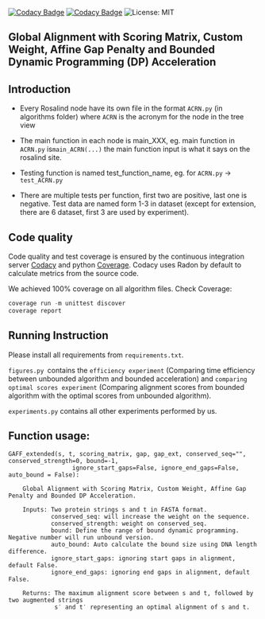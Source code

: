 [![Codacy Badge](https://api.codacy.com/project/badge/Grade/c6150e482d28425a8895843df1b2a640)](https://app.codacy.com/gh/ChengyuanSha/Smart-Alignment?utm_source=github.com&utm_medium=referral&utm_content=ChengyuanSha/Smart-Alignment&utm_campaign=Badge_Grade_Settings)
[![Codacy Badge](https://app.codacy.com/project/badge/Coverage/bff56bab2b5741ccade6610ce3e0df49)](https://www.codacy.com/gh/ChengyuanSha/Smart-Alignment/dashboard?utm_source=github.com&amp;utm_medium=referral&amp;utm_content=ChengyuanSha/Smart-Alignment&amp;utm_campaign=Badge_Coverage)
![License: MIT](https://img.shields.io/badge/License-MIT-green.svg)

## Global Alignment with Scoring Matrix, Custom Weight, Affine Gap Penalty and Bounded Dynamic Programming (DP) Acceleration

## Introduction

* Every Rosalind node have its own file in the format ```ACRN.py``` (in algorithms folder) 
  where ```ACRN``` is the acronym for the node in the tree view
  
* The main function in each node is main_XXX, eg. main function in ```ACRN.py``` is```main_ACRN(...)```
 the main function input is what it says on the rosalind site.

* Testing function is named test_function_name, eg. for ```ACRN.py``` -> ```test_ACRN.py```

* There are multiple tests per function, first two are positive, last one is negative. 
  Test data are named form 1-3 in dataset (except for extension, there are 6 dataset, first 3 are used by experiment).

## Code quality

Code quality and test coverage is ensured by the continuous integration server [Codacy](https://www.codacy.com/)
and python [Coverage](https://coverage.readthedocs.io/en/coverage-5.5/).
Codacy uses Radon by default to calculate metrics from the source code.

We achieved 100% coverage on all algorithm files. Check Coverage:
```python
coverage run -m unittest discover
coverage report
```

## Running Instruction

Please install all requirements from `requirements.txt`.

`figures.py `contains the `efficiency experiment` (Comparing time efficiency between unbounded algorithm 
and bounded acceleration) and
`comparing optimal scores experiment` (Comparing alignment scores from bounded algorithm with the 
optimal scores from unbounded algorithm).

`experiments.py` contains all other experiments performed by us.

## Function usage:

```text
GAFF_extended(s, t, scoring_matrix, gap, gap_ext, conserved_seq="", conserved_strength=0, bound=-1,
                  ignore_start_gaps=False, ignore_end_gaps=False, auto_bound = False):

    Global Alignment with Scoring Matrix, Custom Weight, Affine Gap Penalty and Bounded DP Acceleration.

    Inputs: Two protein strings s and t in FASTA format.
            conserved_seq: will increase the weight on the sequence.
            conserved_strength: weight on conserved_seq.
            bound: Define the range of bound dynamic programming. Negative number will run unbound version.
            auto_bound: Auto calculate the bound size using DNA length difference.
            ignore_start_gaps: ignoring start gaps in alignment, default False.
            ignore_end_gaps: ignoring end gaps in alignment, default False.

    Returns: The maximum alignment score between s and t, followed by two augmented strings
             s′ and t′ representing an optimal alignment of s and t.
```







